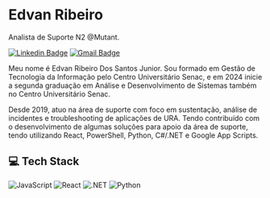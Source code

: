 # Edvan Ribeiro 

Analista de Suporte N2 @Mutant.

[![Linkedin Badge](https://img.shields.io/badge/-Edvan%20Ribeiro-00875f?style=flat-square&logo=Linkedin&logoColor=white&link=https://www.linkedin.com/in/edvan-rs-junior/)](https://www.linkedin.com/in/edvan-rs-junior/) 
[![Gmail Badge](https://img.shields.io/badge/-jk.jr47@gmail.com-00875f?style=flat-square&logo=Gmail&logoColor=white&link=mailto:jk.jr47@gmail.com)](mailto:jk.jr47@gmail.com)

Meu nome é Edvan Ribeiro Dos Santos Junior. Sou formado em Gestão de Tecnologia da Informação pelo Centro Universitário Senac, e em 2024 inicie a segunda graduação em Análise e Desenvolvimento de Sistemas também no Centro Universitário Senac. 

Desde 2019, atuo na área de suporte com foco em sustentação, análise de incidentes e troubleshooting de aplicações de URA. Tendo contribuído com o desenvolvimento de algumas soluções para apoio da área de suporte, tendo utilizando React, PowerShell, Python, C#/.NET e Google App Scripts.



## 💻 Tech Stack

![JavaScript](https://img.shields.io/badge/JavaScript-F7DF1E?style=for-the-badge&logo=javascript&logoColor=black) ![React](https://img.shields.io/badge/React-20232A?style=for-the-badge&logo=react&logoColor=61DAFB) ![.NET](https://img.shields.io/badge/.NET-5C2D91?style=for-the-badge&logo=.net&logoColor=white) ![Python](https://img.shields.io/badge/python-3670A0?style=for-the-badge&logo=python&logoColor=ffdd54)
